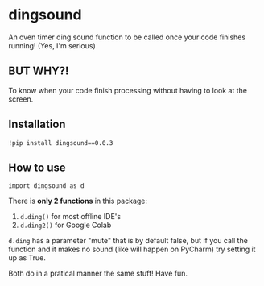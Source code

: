 # dingsound
An oven timer ding sound function to be called once your code finishes running! (Yes, I'm serious)

## BUT WHY?!
To know when your code finish processing without having to look at the screen.

## Installation
`!pip install dingsound==0.0.3`


## How to use
`import dingsound as d`

There is **only 2 functions** in this package:
1. `d.ding()` for most offline IDE's
2. `d.ding2()` for Google Colab

`d.ding` has a parameter "mute" that is by default false, but if you call the function and it makes no sound (like will happen on PyCharm) try setting it up as True.

Both do in a pratical manner the same stuff! Have fun.
